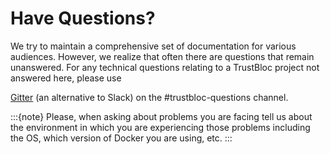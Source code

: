 # Have Questions?

We try to maintain a comprehensive set of documentation for various audiences. However, we realize that often there are questions that remain unanswered. For any technical questions relating to a TrustBloc project not answered here, please use

[Gitter](https://gitter.im/trustbloc/community?source=orgpage)  (an alternative to Slack) on the #trustbloc-questions channel.

:::{note}
Please, when asking about problems you are facing tell us
about the environment in which you are experiencing those
problems including the OS, which version of Docker you are
using, etc.
:::
